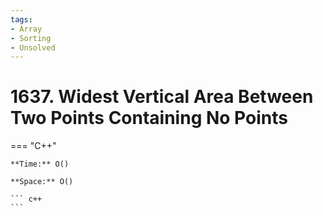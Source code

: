 ```yaml
---
tags:
- Array
- Sorting
- Unsolved
---
```



# 1637. Widest Vertical Area Between Two Points Containing No Points

=== "C++"

    **Time:** O()

    **Space:** O()

    ``` c++
    ```